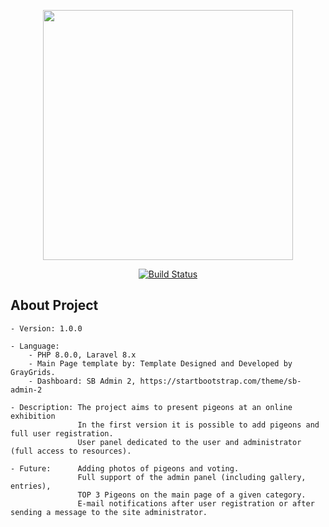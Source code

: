 <p align="center"><a href="https://laravel.com" target="_blank"><img src="https://raw.githubusercontent.com/laravel/art/master/logo-lockup/5%20SVG/2%20CMYK/1%20Full%20Color/laravel-logolockup-cmyk-red.svg" width="400"></a></p>

<p align="center">
<a href="https://travis-ci.org/laravel/framework"><img src="https://travis-ci.org/laravel/framework.svg" alt="Build Status"></a>
</p>

## About Project
    - Version: 1.0.0
    
    - Language: 
        - PHP 8.0.0, Laravel 8.x
        - Main Page template by: Template Designed and Developed by GrayGrids.
        - Dashboard: SB Admin 2, https://startbootstrap.com/theme/sb-admin-2
        
    - Description: The project aims to present pigeons at an online exhibition 
                   In the first version it is possible to add pigeons and full user registration. 
                   User panel dedicated to the user and administrator (full access to resources).
                   
    - Future:      Adding photos of pigeons and voting.
                   Full support of the admin panel (including gallery, entries),
                   TOP 3 Pigeons on the main page of a given category.
                   E-mail notifications after user registration or after sending a message to the site administrator.
